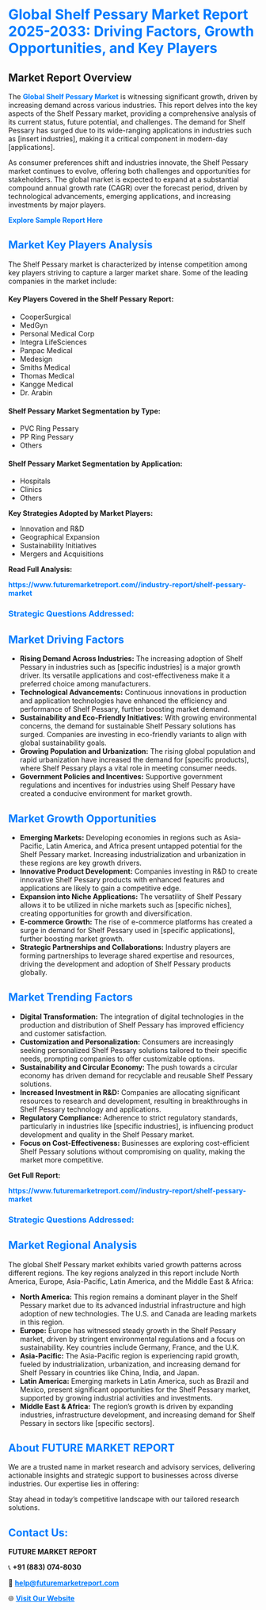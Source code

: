 <h1 style="color: #007BFF;">Global Shelf Pessary Market Report 2025-2033: Driving Factors, Growth Opportunities, and Key Players</h1>

<section id="overview">
<h2>Market Report Overview</h2>
<p>The <a href="https://www.futuremarketreport.com//industry-report/shelf-pessary-market" style="color: #007BFF; text-decoration: none;"><strong>Global Shelf Pessary Market</strong></a> is witnessing significant growth, driven by increasing demand across various industries. This report delves into the key aspects of the Shelf Pessary market, providing a comprehensive analysis of its current status, future potential, and challenges. The demand for Shelf Pessary has surged due to its wide-ranging applications in industries such as [insert industries], making it a critical component in modern-day [applications].</p>
<p>As consumer preferences shift and industries innovate, the Shelf Pessary market continues to evolve, offering both challenges and opportunities for stakeholders. The global market is expected to expand at a substantial compound annual growth rate (CAGR) over the forecast period, driven by technological advancements, emerging applications, and increasing investments by major players.</p>
</section>

<section id="overview">
<p><a href="https://www.futuremarketreport.com//request-sample/reportId=46440" style="color: #007BFF; text-decoration: none;"><strong>Explore Sample Report Here</strong></a></p>
</section>

<section id="key-players">
<h2 style="color: #007BFF;">Market Key Players Analysis</h2>
<p>The Shelf Pessary market is characterized by intense competition among key players striving to capture a larger market share. Some of the leading companies in the market include:</p>
<h4>Key Players Covered in the Shelf Pessary Report:</h4>
<ul><li>CooperSurgical</li><li>MedGyn</li><li>Personal Medical Corp</li><li>Integra LifeSciences</li><li>Panpac Medical</li><li>Medesign</li><li>Smiths Medical</li><li>Thomas Medical</li><li>Kangge Medical</li><li>Dr. Arabin</li></ul>
<h4>Shelf Pessary Market Segmentation by Type:</h4>
<ul><li>PVC Ring Pessary</li><li>PP Ring Pessary</li><li>Others</li></ul>

<h4>Shelf Pessary Market Segmentation by Application:</h4>
<ul><li>Hospitals</li><li>Clinics</li><li>Others</li></ul>
<p><strong>Key Strategies Adopted by Market Players:</strong></p>
<ul>
<li>Innovation and R&D</li>
<li>Geographical Expansion</li>
<li>Sustainability Initiatives</li>
<li>Mergers and Acquisitions</li>
</ul>
</section>

<section>
<p><strong>Read Full Analysis: </strong></p><a href="https://www.futuremarketreport.com//industry-report/shelf-pessary-market" style="color: #007BFF; text-decoration: none;"><strong>https://www.futuremarketreport.com//industry-report/shelf-pessary-market</strong></a>
<h3 style="color: #007BFF;">Strategic Questions Addressed:</h3>
</section>

<section id="driving-factors">
<h2 style="color: #007BFF;">Market Driving Factors</h2>
<ul>
<li><strong>Rising Demand Across Industries:</strong> The increasing adoption of Shelf Pessary in industries such as [specific industries] is a major growth driver. Its versatile applications and cost-effectiveness make it a preferred choice among manufacturers.</li>
<li><strong>Technological Advancements:</strong> Continuous innovations in production and application technologies have enhanced the efficiency and performance of Shelf Pessary, further boosting market demand.</li>
<li><strong>Sustainability and Eco-Friendly Initiatives:</strong> With growing environmental concerns, the demand for sustainable Shelf Pessary solutions has surged. Companies are investing in eco-friendly variants to align with global sustainability goals.</li>
<li><strong>Growing Population and Urbanization:</strong> The rising global population and rapid urbanization have increased the demand for [specific products], where Shelf Pessary plays a vital role in meeting consumer needs.</li>
<li><strong>Government Policies and Incentives:</strong> Supportive government regulations and incentives for industries using Shelf Pessary have created a conducive environment for market growth.</li>
</ul>
</section>

<section id="growth-opportunities">
<h2 style="color: #007BFF;">Market Growth Opportunities</h2>
<ul>
<li><strong>Emerging Markets:</strong> Developing economies in regions such as Asia-Pacific, Latin America, and Africa present untapped potential for the Shelf Pessary market. Increasing industrialization and urbanization in these regions are key growth drivers.</li>
<li><strong>Innovative Product Development:</strong> Companies investing in R&D to create innovative Shelf Pessary products with enhanced features and applications are likely to gain a competitive edge.</li>
<li><strong>Expansion into Niche Applications:</strong> The versatility of Shelf Pessary allows it to be utilized in niche markets such as [specific niches], creating opportunities for growth and diversification.</li>
<li><strong>E-commerce Growth:</strong> The rise of e-commerce platforms has created a surge in demand for Shelf Pessary used in [specific applications], further boosting market growth.</li>
<li><strong>Strategic Partnerships and Collaborations:</strong> Industry players are forming partnerships to leverage shared expertise and resources, driving the development and adoption of Shelf Pessary products globally.</li>
</ul>
</section>

<section id="trending-factors">
<h2 style="color: #007BFF;">Market Trending Factors</h2>
<ul>
<li><strong>Digital Transformation:</strong> The integration of digital technologies in the production and distribution of Shelf Pessary has improved efficiency and customer satisfaction.</li>
<li><strong>Customization and Personalization:</strong> Consumers are increasingly seeking personalized Shelf Pessary solutions tailored to their specific needs, prompting companies to offer customizable options.</li>
<li><strong>Sustainability and Circular Economy:</strong> The push towards a circular economy has driven demand for recyclable and reusable Shelf Pessary solutions.</li>
<li><strong>Increased Investment in R&D:</strong> Companies are allocating significant resources to research and development, resulting in breakthroughs in Shelf Pessary technology and applications.</li>
<li><strong>Regulatory Compliance:</strong> Adherence to strict regulatory standards, particularly in industries like [specific industries], is influencing product development and quality in the Shelf Pessary market.</li>
<li><strong>Focus on Cost-Effectiveness:</strong> Businesses are exploring cost-efficient Shelf Pessary solutions without compromising on quality, making the market more competitive.</li>
</ul>
</section>

<section>
<p><strong>Get Full Report: </strong></p><a href="https://www.futuremarketreport.com//industry-report/shelf-pessary-market" style="color: #007BFF; text-decoration: none;"><strong>https://www.futuremarketreport.com//industry-report/shelf-pessary-market</strong></a>
<h3 style="color: #007BFF;">Strategic Questions Addressed:</h3>
</section>


<section id="regional-analysis">
<h2 style="color: #007BFF;">Market Regional Analysis</h2>
<p>The global Shelf Pessary market exhibits varied growth patterns across different regions. The key regions analyzed in this report include North America, Europe, Asia-Pacific, Latin America, and the Middle East & Africa:</p>
<ul>
<li><strong>North America:</strong> This region remains a dominant player in the Shelf Pessary market due to its advanced industrial infrastructure and high adoption of new technologies. The U.S. and Canada are leading markets in this region.</li>
<li><strong>Europe:</strong> Europe has witnessed steady growth in the Shelf Pessary market, driven by stringent environmental regulations and a focus on sustainability. Key countries include Germany, France, and the U.K.</li>
<li><strong>Asia-Pacific:</strong> The Asia-Pacific region is experiencing rapid growth, fueled by industrialization, urbanization, and increasing demand for Shelf Pessary in countries like China, India, and Japan.</li>
<li><strong>Latin America:</strong> Emerging markets in Latin America, such as Brazil and Mexico, present significant opportunities for the Shelf Pessary market, supported by growing industrial activities and investments.</li>
<li><strong>Middle East & Africa:</strong> The region’s growth is driven by expanding industries, infrastructure development, and increasing demand for Shelf Pessary in sectors like [specific sectors].</li>
</ul>
</section>

<footer>
<h2 style="color: #007BFF;">About FUTURE MARKET REPORT</h2>
<p>We are a trusted name in market research and advisory services, delivering actionable insights and strategic support to businesses across diverse industries. Our expertise lies in offering:</p>

<p>Stay ahead in today’s competitive landscape with our tailored research solutions.</p>

<h2 style="color: #007BFF;">Contact Us:</h2>
<p><strong>FUTURE MARKET REPORT</strong></p>
<p>📞 <strong>+91 (883) 074-8030</strong></p>
<p>📧 <strong><a href="mailto:help@futuremarketreport.com" style="color: #007BFF;">help@futuremarketreport.com</a></strong></p>
<p>🌐 <strong><a href="https://www.futuremarketreport.com/" style="color: #007BFF;">Visit Our Website</a></strong></p>
</footer>